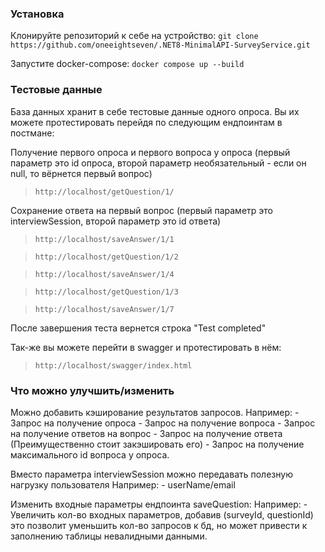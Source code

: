 <h3 align="left">Установка</h3>

Клонируйте репозиторий к себе на устройство: 
`git clone https://github.com/oneeightseven/.NET8-MinimalAPI-SurveyService.git`


Запустите docker-compose: 
`docker compose up --build`


<h3 align="left">Тестовые данные</h3>

База данных хранит в себе тестовые данные одного опроса.
Вы их можете протестировать перейдя по следующим ендпоинтам в постмане:

Получение первого опроса и первого вопроса у опроса (первый параметр это id опроса, второй параметр необязательный - если он null, то вёрнется первый вопрос)
> `http://localhost/getQuestion/1/` 

Сохранение ответа на первый вопрос (первый параметр это interviewSession, второй параметр это id ответа) 
> `http://localhost/saveAnswer/1/1` 

> `http://localhost/getQuestion/1/2`

> `http://localhost/saveAnswer/1/4`

> `http://localhost/getQuestion/1/3` 

> `http://localhost/saveAnswer/1/7`

После завершения теста вернется строка "Test completed" 

Так-же вы можете перейти в swagger и протестировать в нём:

> `http://localhost/swagger/index.html`


<h3 align="left">Что можно улучшить/изменить</h3>

Можно добавить кэширование результатов запросов. 
Например: 
	- Запрос на получение опроса
	- Запрос на получение вопроса
	- Запрос на получение ответов на вопрос
	- Запрос на получение ответа (Преимущественно стоит закэшировать его)
	- Запрос на получение максимального id вопроса у опроса.
	
Вместо параметра interviewSession можно передавать полезную нагрузку пользователя
Например: 
	- userName/email
	
Изменить входные параметры ендпоинта saveQuestion:
Например:
	- Увеличить кол-во входных параметров, добавив (surveyId, questionId) это позволит уменьшить кол-во запросов к бд, но может привести к заполнению таблицы невалидными данными. 

